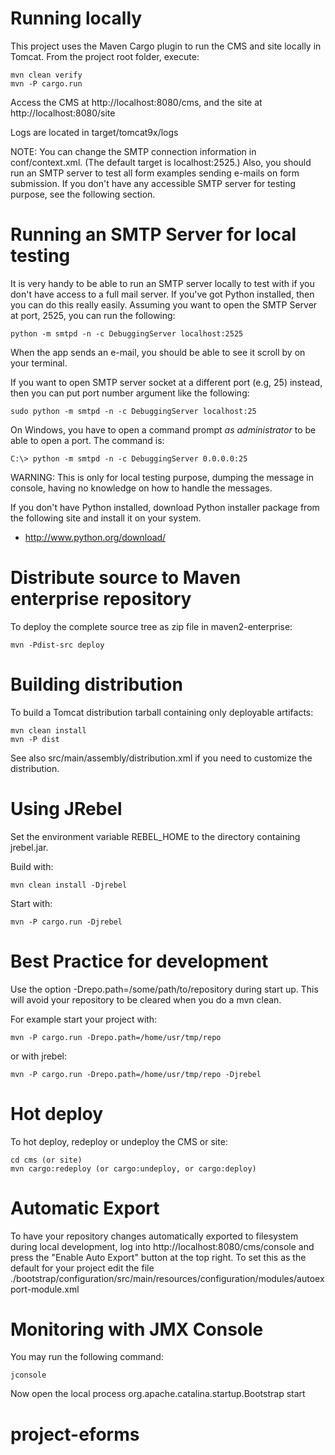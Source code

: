 Running locally
===============

This project uses the Maven Cargo plugin to run the CMS and site locally in Tomcat.
From the project root folder, execute:

    mvn clean verify
    mvn -P cargo.run

Access the CMS at http://localhost:8080/cms, and the site at http://localhost:8080/site

Logs are located in target/tomcat9x/logs

NOTE: You can change the SMTP connection information in conf/context.xml. (The default target is localhost:2525.)
      Also, you should run an SMTP server to test all form examples sending e-mails on form submission.
      If you don't have any accessible SMTP server for testing purpose, see the following section.


Running an SMTP Server for local testing
========================================
It is very handy to be able to run an SMTP server locally to test with if you don't have access to a full mail server.
If you've got Python installed, then you can do this really easily.
Assuming you want to open the SMTP Server at port, 2525, you can run the following:

    python -m smtpd -n -c DebuggingServer localhost:2525

When the app sends an e-mail, you should be able to see it scroll by on your terminal.

If you want to open SMTP server socket at a different port (e.g, 25) instead, then you can put port number argument like the following:

    sudo python -m smtpd -n -c DebuggingServer localhost:25

On Windows, you have to open a command prompt *as administrator* to be able to open a port. The command is:  
   
    C:\> python -m smtpd -n -c DebuggingServer 0.0.0.0:25

WARNING: This is only for local testing purpose, dumping the message in console, having no knowledge on how to handle the messages.

If you don't have Python installed, download Python installer package from the following site
and install it on your system.
  - http://www.python.org/download/


Distribute source to Maven enterprise repository
================================================

To deploy the complete source tree as zip file in maven2-enterprise:

    mvn -Pdist-src deploy

Building distribution
=====================

To build a Tomcat distribution tarball containing only deployable artifacts:

    mvn clean install
    mvn -P dist

See also src/main/assembly/distribution.xml if you need to customize the distribution.


Using JRebel
============

Set the environment variable REBEL_HOME to the directory containing jrebel.jar.

Build with:

    mvn clean install -Djrebel

Start with:

    mvn -P cargo.run -Djrebel


Best Practice for development
=============================

Use the option -Drepo.path=/some/path/to/repository during start up. This will avoid
your repository to be cleared when you do a mvn clean.

For example start your project with:

    mvn -P cargo.run -Drepo.path=/home/usr/tmp/repo

or with jrebel:

    mvn -P cargo.run -Drepo.path=/home/usr/tmp/repo -Djrebel


Hot deploy
==========

To hot deploy, redeploy or undeploy the CMS or site:

    cd cms (or site)
    mvn cargo:redeploy (or cargo:undeploy, or cargo:deploy)


Automatic Export
================

To have your repository changes automatically exported to filesystem during local development, log into
http://localhost:8080/cms/console and press the "Enable Auto Export" button at the top right. To set this
as the default for your project edit the file
./bootstrap/configuration/src/main/resources/configuration/modules/autoexport-module.xml


Monitoring with JMX Console
===========================
You may run the following command:

    jconsole

Now open the local process org.apache.catalina.startup.Bootstrap start
# project-eforms
